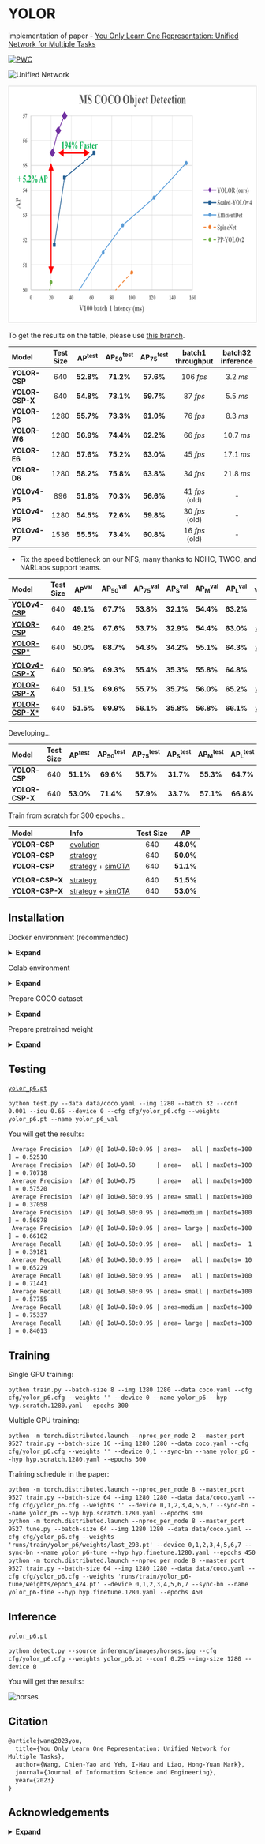 # YOLOR
implementation of paper - [You Only Learn One Representation: Unified Network for Multiple Tasks](https://arxiv.org/abs/2105.04206)

[![PWC](https://img.shields.io/endpoint.svg?url=https://paperswithcode.com/badge/you-only-learn-one-representation-unified/real-time-object-detection-on-coco)](https://paperswithcode.com/sota/real-time-object-detection-on-coco?p=you-only-learn-one-representation-unified)

![Unified Network](https://github.com/WongKinYiu/yolor/blob/main/figure/unifued_network.png)

<img src="https://github.com/WongKinYiu/yolor/blob/main/figure/performance.png" height="480">

To get the results on the table, please use [this branch](https://github.com/WongKinYiu/yolor/tree/paper).

| Model | Test Size | AP<sup>test</sup> | AP<sub>50</sub><sup>test</sup> | AP<sub>75</sub><sup>test</sup> | batch1 throughput | batch32 inference |
| :-- | :-: | :-: | :-: | :-: | :-: | :-: |
| **YOLOR-CSP** | 640 | **52.8%** | **71.2%** | **57.6%** | 106 *fps* | 3.2 *ms* |
| **YOLOR-CSP-X** | 640 | **54.8%** | **73.1%** | **59.7%** | 87 *fps* | 5.5 *ms* |
| **YOLOR-P6** | 1280 | **55.7%** | **73.3%** | **61.0%** | 76 *fps* | 8.3 *ms* |
| **YOLOR-W6** | 1280 | **56.9%** | **74.4%** | **62.2%** | 66 *fps* | 10.7 *ms* |
| **YOLOR-E6** | 1280 | **57.6%** | **75.2%** | **63.0%** | 45 *fps* | 17.1 *ms* |
| **YOLOR-D6** | 1280 | **58.2%** | **75.8%** | **63.8%** | 34 *fps* | 21.8 *ms* |
|  |  |  |  |  |  |  |
| **YOLOv4-P5** | 896 | **51.8%** | **70.3%** | **56.6%** | 41 *fps* (old) | - |
| **YOLOv4-P6** | 1280 | **54.5%** | **72.6%** | **59.8%** | 30 *fps* (old) | - |
| **YOLOv4-P7** | 1536 | **55.5%** | **73.4%** | **60.8%** | 16 *fps* (old) | - |
|  |  |  |  |  |  |  |
* Fix the speed bottleneck on our NFS, many thanks to NCHC, TWCC, and NARLabs support teams.


| Model | Test Size | AP<sup>val</sup> | AP<sub>50</sub><sup>val</sup> | AP<sub>75</sub><sup>val</sup> | AP<sub>S</sub><sup>val</sup> | AP<sub>M</sub><sup>val</sup> | AP<sub>L</sub><sup>val</sup> | weights |
| :-- | :-: | :-: | :-: | :-: | :-: | :-: | :-: | :-: | 
| [**YOLOv4-CSP**](/cfg/yolov4_csp.cfg) | 640 | **49.1%** | **67.7%** | **53.8%** | **32.1%** | **54.4%** | **63.2%** | - |
| [**YOLOR-CSP**](/cfg/yolor_csp.cfg) | 640 | **49.2%** | **67.6%** | **53.7%** | **32.9%** | **54.4%** | **63.0%** | [weights](https://drive.google.com/file/d/1ZEqGy4kmZyD-Cj3tEFJcLSZenZBDGiyg/view?usp=sharing) |
| [**YOLOR-CSP***](/cfg/yolor_csp.cfg) | 640 | **50.0%** | **68.7%** | **54.3%** | **34.2%** | **55.1%** | **64.3%** | [weights](https://drive.google.com/file/d/1OJKgIasELZYxkIjFoiqyn555bcmixUP2/view?usp=sharing) |
|  |  |  |  |  |  |  |
| [**YOLOv4-CSP-X**](/cfg/yolov4_csp_x.cfg) | 640 | **50.9%** | **69.3%** | **55.4%** | **35.3%** | **55.8%** | **64.8%** | - |
| [**YOLOR-CSP-X**](/cfg/yolor_csp_x.cfg) | 640 | **51.1%** | **69.6%** | **55.7%** | **35.7%** | **56.0%** | **65.2%** | [weights](https://drive.google.com/file/d/1L29rfIPNH1n910qQClGftknWpTBgAv6c/view?usp=sharing) |
| [**YOLOR-CSP-X***](/cfg/yolor_csp_x.cfg) | 640 | **51.5%** | **69.9%** | **56.1%** | **35.8%** | **56.8%** | **66.1%** | [weights](https://drive.google.com/file/d/1NbMG3ivuBQ4S8kEhFJ0FIqOQXevGje_w/view?usp=sharing) |
|  |  |  |  |  |  |  |

Developing...

| Model | Test Size | AP<sup>test</sup> | AP<sub>50</sub><sup>test</sup> | AP<sub>75</sub><sup>test</sup> | AP<sub>S</sub><sup>test</sup> | AP<sub>M</sub><sup>test</sup> | AP<sub>L</sub><sup>test</sup> |
| :-- | :-: | :-: | :-: | :-: | :-: | :-: | :-: |
| **YOLOR-CSP** | 640 | **51.1%** | **69.6%** | **55.7%** | **31.7%** | **55.3%** | **64.7%** |
| **YOLOR-CSP-X** | 640 | **53.0%** | **71.4%** | **57.9%** | **33.7%** | **57.1%** | **66.8%** |

Train from scratch for 300 epochs...

| Model | Info | Test Size | AP |
| :-- | :-- | :-: | :-: |
| **YOLOR-CSP** | [evolution](https://github.com/ultralytics/yolov3/issues/392) | 640 | **48.0%** |
| **YOLOR-CSP** | [strategy](https://openaccess.thecvf.com/content/ICCV2021W/LPCV/html/Wang_Exploring_the_Power_of_Lightweight_YOLOv4_ICCVW_2021_paper.html) | 640 | **50.0%** |
| **YOLOR-CSP** | [strategy](https://openaccess.thecvf.com/content/ICCV2021W/LPCV/html/Wang_Exploring_the_Power_of_Lightweight_YOLOv4_ICCVW_2021_paper.html) + [simOTA](https://arxiv.org/abs/2107.08430) | 640 | **51.1%** |
|  |  |  |  |
| **YOLOR-CSP-X** | [strategy](https://openaccess.thecvf.com/content/ICCV2021W/LPCV/html/Wang_Exploring_the_Power_of_Lightweight_YOLOv4_ICCVW_2021_paper.html) | 640 | **51.5%** |
| **YOLOR-CSP-X** | [strategy](https://openaccess.thecvf.com/content/ICCV2021W/LPCV/html/Wang_Exploring_the_Power_of_Lightweight_YOLOv4_ICCVW_2021_paper.html) + [simOTA](https://arxiv.org/abs/2107.08430) | 640 | **53.0%** |

## Installation

Docker environment (recommended)
<details><summary> <b>Expand</b> </summary>

```
# create the docker container, you can change the share memory size if you have more.
nvidia-docker run --name yolor -it -v your_coco_path/:/coco/ -v your_code_path/:/yolor --shm-size=64g nvcr.io/nvidia/pytorch:20.11-py3

# apt install required packages
apt update
apt install -y zip htop screen libgl1-mesa-glx

# pip install required packages
pip install seaborn thop

# install mish-cuda if you want to use mish activation
# https://github.com/thomasbrandon/mish-cuda
# https://github.com/JunnYu/mish-cuda
cd /
git clone https://github.com/JunnYu/mish-cuda
cd mish-cuda
python setup.py build install

# install pytorch_wavelets if you want to use dwt down-sampling module
# https://github.com/fbcotter/pytorch_wavelets
cd /
git clone https://github.com/fbcotter/pytorch_wavelets
cd pytorch_wavelets
pip install .

# go to code folder
cd /yolor
```

</details>

Colab environment
<details><summary> <b>Expand</b> </summary>
  
```
!git clone https://github.com/WongKinYiu/yolor
%cd yolor

# pip install required packages
%pip install -qr requirements.txt

# install mish-cuda if you want to use mish activation
# https://github.com/thomasbrandon/mish-cuda
# https://github.com/JunnYu/mish-cuda
!git clone https://github.com/JunnYu/mish-cuda
%cd mish-cuda
!python setup.py build install
%cd ..

# install pytorch_wavelets if you want to use dwt down-sampling module
# https://github.com/fbcotter/pytorch_wavelets
!git clone https://github.com/fbcotter/pytorch_wavelets
%cd pytorch_wavelets
%pip install .
%cd ..
```

</details>

Prepare COCO dataset
<details><summary> <b>Expand</b> </summary>

```
cd /yolor
bash scripts/get_coco.sh
```

</details>

Prepare pretrained weight
<details><summary> <b>Expand</b> </summary>

```
cd /yolor
bash scripts/get_pretrain.sh
```

</details>

## Testing

[`yolor_p6.pt`](https://drive.google.com/file/d/1Tdn3yqpZ79X7R1Ql0zNlNScB1Dv9Fp76/view?usp=sharing)

```
python test.py --data data/coco.yaml --img 1280 --batch 32 --conf 0.001 --iou 0.65 --device 0 --cfg cfg/yolor_p6.cfg --weights yolor_p6.pt --name yolor_p6_val
```

You will get the results:

```
 Average Precision  (AP) @[ IoU=0.50:0.95 | area=   all | maxDets=100 ] = 0.52510
 Average Precision  (AP) @[ IoU=0.50      | area=   all | maxDets=100 ] = 0.70718
 Average Precision  (AP) @[ IoU=0.75      | area=   all | maxDets=100 ] = 0.57520
 Average Precision  (AP) @[ IoU=0.50:0.95 | area= small | maxDets=100 ] = 0.37058
 Average Precision  (AP) @[ IoU=0.50:0.95 | area=medium | maxDets=100 ] = 0.56878
 Average Precision  (AP) @[ IoU=0.50:0.95 | area= large | maxDets=100 ] = 0.66102
 Average Recall     (AR) @[ IoU=0.50:0.95 | area=   all | maxDets=  1 ] = 0.39181
 Average Recall     (AR) @[ IoU=0.50:0.95 | area=   all | maxDets= 10 ] = 0.65229
 Average Recall     (AR) @[ IoU=0.50:0.95 | area=   all | maxDets=100 ] = 0.71441
 Average Recall     (AR) @[ IoU=0.50:0.95 | area= small | maxDets=100 ] = 0.57755
 Average Recall     (AR) @[ IoU=0.50:0.95 | area=medium | maxDets=100 ] = 0.75337
 Average Recall     (AR) @[ IoU=0.50:0.95 | area= large | maxDets=100 ] = 0.84013
```

## Training

Single GPU training:

```
python train.py --batch-size 8 --img 1280 1280 --data coco.yaml --cfg cfg/yolor_p6.cfg --weights '' --device 0 --name yolor_p6 --hyp hyp.scratch.1280.yaml --epochs 300
```

Multiple GPU training:

```
python -m torch.distributed.launch --nproc_per_node 2 --master_port 9527 train.py --batch-size 16 --img 1280 1280 --data coco.yaml --cfg cfg/yolor_p6.cfg --weights '' --device 0,1 --sync-bn --name yolor_p6 --hyp hyp.scratch.1280.yaml --epochs 300
```

Training schedule in the paper:

```
python -m torch.distributed.launch --nproc_per_node 8 --master_port 9527 train.py --batch-size 64 --img 1280 1280 --data data/coco.yaml --cfg cfg/yolor_p6.cfg --weights '' --device 0,1,2,3,4,5,6,7 --sync-bn --name yolor_p6 --hyp hyp.scratch.1280.yaml --epochs 300
python -m torch.distributed.launch --nproc_per_node 8 --master_port 9527 tune.py --batch-size 64 --img 1280 1280 --data data/coco.yaml --cfg cfg/yolor_p6.cfg --weights 'runs/train/yolor_p6/weights/last_298.pt' --device 0,1,2,3,4,5,6,7 --sync-bn --name yolor_p6-tune --hyp hyp.finetune.1280.yaml --epochs 450
python -m torch.distributed.launch --nproc_per_node 8 --master_port 9527 train.py --batch-size 64 --img 1280 1280 --data data/coco.yaml --cfg cfg/yolor_p6.cfg --weights 'runs/train/yolor_p6-tune/weights/epoch_424.pt' --device 0,1,2,3,4,5,6,7 --sync-bn --name yolor_p6-fine --hyp hyp.finetune.1280.yaml --epochs 450
```

## Inference

[`yolor_p6.pt`](https://drive.google.com/file/d/1Tdn3yqpZ79X7R1Ql0zNlNScB1Dv9Fp76/view?usp=sharing)

```
python detect.py --source inference/images/horses.jpg --cfg cfg/yolor_p6.cfg --weights yolor_p6.pt --conf 0.25 --img-size 1280 --device 0
```

You will get the results:

![horses](https://github.com/WongKinYiu/yolor/blob/main/inference/output/horses.jpg)

## Citation

```
@article{wang2023you,
  title={You Only Learn One Representation: Unified Network for Multiple Tasks},
  author={Wang, Chien-Yao and Yeh, I-Hau and Liao, Hong-Yuan Mark},
  journal={Journal of Information Science and Engineering},
  year={2023}
}
```

## Acknowledgements

<details><summary> <b>Expand</b> </summary>

* [https://github.com/AlexeyAB/darknet](https://github.com/AlexeyAB/darknet)
* [https://github.com/WongKinYiu/PyTorch_YOLOv4](https://github.com/WongKinYiu/PyTorch_YOLOv4)
* [https://github.com/WongKinYiu/ScaledYOLOv4](https://github.com/WongKinYiu/ScaledYOLOv4)
* [https://github.com/ultralytics/yolov3](https://github.com/ultralytics/yolov3)
* [https://github.com/ultralytics/yolov5](https://github.com/ultralytics/yolov5)

</details>
